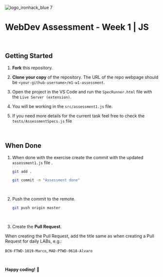 ![logo_ironhack_blue 7](https://user-images.githubusercontent.com/23629340/40541063-a07a0a8a-601a-11e8-91b5-2f13e4e6b441.png)

# WebDev Assessment - Week 1 | JS

<br>


## Getting Started

1. **Fork** this repository.

   

2. **Clone** __your copy__ of the repository. The URL of the repo webpage should be `<your-github-username>/m1-w1-assessment`.

   

3. Open the project in the VS Code and run the `SpecRunner.html` file with the `Live Server (extension)`.

4. You will be working in the `src/assessment1.js` file.

   

5. If you need more details for the current task feel free to check the `tests/AssessmentSpecs.js` file



<br>


## When Done

1. When done with the exercise create the commit with the updated `assessment1.js` file .

   ```bash
   git add .
   
   git commit -m "Assessment done"
   ```
   
 <br>
   

2. Push the commit to the remote.

   ```bash
   git push origin master
   ```

<br>

3. Create the **Pull Request**.

When creating the Pull Request, add the title same as when creating a Pull Request for daily LABs, e.g.:

`BCN-FTWD-1019-Marco`, `MAD-PTWD-0618-Alvaro`

<br>



**Happy coding!** :rocket:


